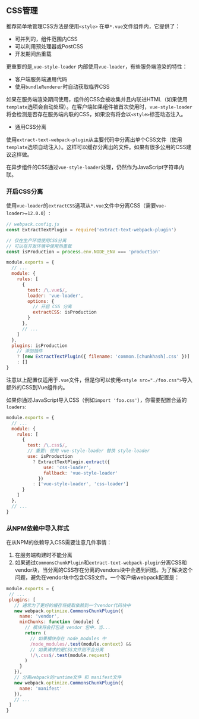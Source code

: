

## CSS管理

推荐简单地管理CSS方法是使用`<style>` 在单`*.vue`文件组件内，它提供了：

* 可并列的，组件范围内CSS
* 可以利用预处理器或PostCSS
* 开发期间热重载

更重要的是,`vue-style-loader` 内部使用`vue-loader`，有些服务端渲染的特性：

* 客户端服务端通用代码
* 使用`bundleRenderer`时自动获取临界CSS

如果在服务端渲染期间使用，组件的CSS会被收集并且内联进HTML（如果使用`template`选项会自动处理）。在客户端如果组件被首次使用时，`vue-style-loader`将会检测是否存在服务端内联的CSS，如果没有将会以`<style>`标签动态注入。

* 通用CSS分离

使用`extract-text-webpack-plugin`从主要代码中分离出单个CSS文件（使用`template`选项自动注入）。这样可以缓存分离出的文件。如果有很多公用的CSS建议这样做。

在异步组件的CSS通过`vue-style-loader`处理，仍然作为JavaScript字符串内联。

### 开启CSS分离

使用`vue-loader`的`extractCSS`选项从`*.vue`文件中分离CSS（需要`vue-loader>=12.0.0`）:

```javascript
// webpack.config.js
const ExtractTextPlugin = require('extract-text-webpack-plugin')

// 仅在生产环境使用CSS分离
// 可以在开发环境中使用热重载
const isProduction = process.env.NODE_ENV === 'production'

module.exports = {
  // ...
  module: {
    rules: [
      {
        test: /\.vue$/,
        loader: 'vue-loader',
        options: {
          // 开启 CSS 分离
          extractCSS: isProduction
        }
      },
      // ...
    ]
  },
  plugins: isProduction
    // 添加插件
    ? [new ExtractTextPlugin({ filename: 'common.[chunkhash].css' })]
    : []
}
```
注意以上配置仅适用于`.vue`文件，但是你可以使用`<style src="./foo.css">`导入额外的CSS到Vue组件内。

如果你通过JavaScript导入CSS（例如`import 'foo.css'`），你需要配置合适的`loaders`:

```javascript
module.exports = {
  // ...
  module: {
    rules: [
      {
        test: /\.css$/,
        // 重要: 使用 vue-style-loader 替换 style-loader
        use: isProduction
          ? ExtractTextPlugin.extract({
              use: 'css-loader',
              fallback: 'vue-style-loader'
            })
          : ['vue-style-loader', 'css-loader']
      }
    ]
  },
  // ...
}
```

### 从NPM依赖中导入样式

在从NPM的依赖导入CSS需要注意几件事情：

1. 在服务端构建时不能分离
2. 如果通过`CommonsChunkPlugin`和`extract-text-webpack-plugin`分离CSS和vendor块，当分离的CSS存在分离的vendors块中会遇到问题。为了解决这个问题，避免在vendor块中包含CSS文件。一个客户端webpack配置是：

```javascript
module.exports = {
 // ...
 plugins: [
   // 通常为了更好的缓存将提取依赖到一个vendor代码块中
   new webpack.optimize.CommonsChunkPlugin({
     name: 'vendor',
     minChunks: function (module) {
       // 模块将会打包进 vendor 包中，当...
       return (
         // 如果模块存在 node_modules 中
         /node_modules/.test(module.context) &&
         // 如果请求的是CSS文件则不会分离
         !/\.css$/.test(module.request)
       )
     }
   }),
   // 分离webpack的runtime文件 和 manifest文件
   new webpack.optimize.CommonsChunkPlugin({
     name: 'manifest'
   }),
   // ...
 ]
}
```